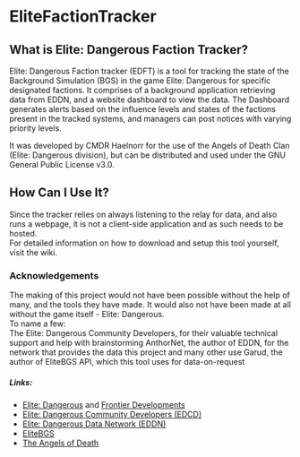 # EliteFactionTracker
## What is Elite: Dangerous Faction Tracker?  
Elite: Dangerous Faction tracker (EDFT) is a tool for tracking the state of the Background Simulation (BGS) in the game Elite: Dangerous for specific designated factions. It comprises of a background application retrieving data from EDDN, and a website dashboard to view the data.
The Dashboard generates alerts based on the influence levels and states of the factions present in the tracked systems, and managers can post notices with varying priority levels.

It was developed by CMDR Haelnorr for the use of the Angels of Death Clan (Elite: Dangerous division), but can be distributed and used under the GNU General Public License v3.0.

## How Can I Use It?
Since the tracker relies on always listening to the relay for data, and also runs a webpage, it is not a client-side application and as such needs to be hosted.  
For detailed information on how to download and setup this tool yourself, visit the wiki.


### Acknowledgements  
The making of this project would not have been possible without the help of many, and the tools they have made.
It would also not have been made at all without the game itself - Elite: Dangerous.  
To name a few:  
The Elite: Dangerous Community Developers, for their valuable technical support and help with brainstorming
AnthorNet, the author of EDDN, for the network that provides the data this project and many other use
Garud, the author of EliteBGS API, which this tool uses for data-on-request
##### Links:  
 - [Elite: Dangerous](https://www.elitedangerous.com/) and [Frontier Developments](https://www.frontier.co.uk/)
 - [Elite: Dangerous Community Developers (EDCD)](https://edcd.github.io/)
 - [Elite: Dangerous Data Network (EDDN)](https://github.com/EDSM-NET/EDDN/wiki)
 - [EliteBGS](https://elitebgs.app/)
 - [The Angels of Death](https://www.clanaod.net/)
